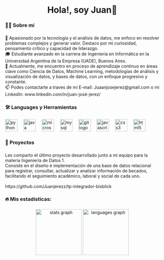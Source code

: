 <h1 align="center">Hola!, soy Juan👋</h1>

###

<h3 align="left">👩‍💻  Sobre mi</h3>

###

<p align="left">🚀 Apasionado por la tecnología y el análisis de datos, me enfoco en resolver problemas complejos y generar valor. Destaco por mi curiosidad, pensamiento crítico y capacidad de liderazgo.<br>🎓 Estudiante avanzado en la carrera de Ingeniería en Informática en la Universidad Argentina de la Empresa (UADE), Buenos Aires.<br>🌱 Actualmente, me encuentro en proceso de aprendizaje continuo en áreas clave como Ciencia de Datos, Machine Learning, metodologías de análisis y visualización de datos, y bases de datos, con un enfoque progresivo y constante.<br>📫 Podes contactarte a traves de mi E-mail: Juaanjosejerez@gmail.com o mi LinkedIn: www.linkedin.com/in/juan-josé-jerez/</p>

###

<h3 align="left">🛠 Languages y Herramientas</h3>

###

<div align="left">
  <img src="https://cdn.jsdelivr.net/gh/devicons/devicon/icons/python/python-original.svg" height="40" alt="python logo"  />
  <img width="12" />
  <img src="https://cdn.jsdelivr.net/gh/devicons/devicon/icons/java/java-original.svg" height="40" alt="java logo"  />
  <img width="12" />
  <img src="https://cdn.jsdelivr.net/gh/devicons/devicon/icons/microsoftsqlserver/microsoftsqlserver-plain.svg" height="40" alt="microsoftsqlserver logo"  />
  <img width="12" />
  <img src="https://cdn.jsdelivr.net/gh/devicons/devicon/icons/mysql/mysql-original.svg" height="40" alt="mysql logo"  />
  <img width="12" />
  <img src="https://cdn.jsdelivr.net/gh/devicons/devicon/icons/git/git-original.svg" height="40" alt="git logo"  />
  <img width="12" />
  <img src="https://cdn.jsdelivr.net/gh/devicons/devicon/icons/javascript/javascript-original.svg" height="40" alt="javascript logo"  />
  <img width="12" />
  <img src="https://cdn.jsdelivr.net/gh/devicons/devicon/icons/css3/css3-original.svg" height="40" alt="css3 logo"  />
  <img width="12" />
  <img src="https://cdn.jsdelivr.net/gh/devicons/devicon/icons/html5/html5-original.svg" height="40" alt="html5 logo"  />
</div>

###

<h3 align="left"></h3>

###

<h3 align="left">🚀 Proyectos</h3>

###

<p align="left">Les comparto el último proyecto desarrollado junto a mi equipo para la materia Ingeniería de Datos 1.<br>Consiste en el diseño e implementación de una base de datos relacional para registrar, consultar, actualizar y analizar información de becados, facilitando el seguimiento académico, laboral y social de cada uno.<br><br>https://github.com/Juanjerezz/tp-integrador-bisblick</p>

###

<h3 align="left">🔥   Mis estadisticas:</h3>

###

<div align="center">
  <img src="https://github-readme-stats.vercel.app/api?username=juanjerezz&hide_title=false&hide_rank=false&show_icons=true&include_all_commits=true&count_private=true&disable_animations=false&theme=dark&locale=en&hide_border=false&order=1" height="150" alt="stats graph"  />
  <img src="https://github-readme-stats.vercel.app/api/top-langs?username=juanjerezz&locale=en&hide_title=false&layout=compact&card_width=320&langs_count=5&theme=dark&hide_border=false&order=2" height="150" alt="languages graph"  />
</div>

###
